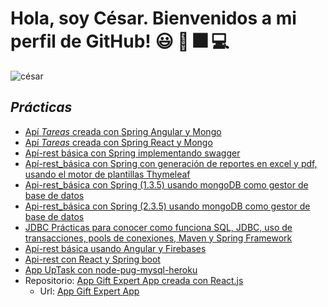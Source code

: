 # Hola, soy César. Bienvenidos a mi perfil de GitHub! :smiley: 👋 :fireworks: 💻
![césar](https://raw.github.com/cesar-vaesco/cesar-vaesco/master/Banner.jpg) 

## *Prácticas* 
 * [Apí *Tareas* creada con Spring Angular y Mongo](https://gitlab.com/cesar-vaesco/api-tareas)
 * [Apí *Tareas* creada con Spring React y Mongo](https://bitbucket.org/cesar-dev/api-tareas/src/main/)
 * [Apí-rest básica con Spring implementando swagger](https://github.com/cesar-vaesco/Spring-Api-Rest-Basica)
 * [Apí-rest_básica con Spring con generación de reportes en excel y pdf, usando el motor de plantillas Thymeleaf](https://github.com/cesar-vaesco/CRUD_Spring)
 * [Api-rest_básica con Spring (1.3.5) usando mongoDB como gestor de base de datos](https://github.com/cesar-vaesco/crud_mongo_spring1)
 * [Api-rest_básica con Spring (2.3.5) usando mongoDB como gestor de base de datos](https://github.com/cesar-vaesco/crud_mongo_spring2)
 * [JDBC Prácticas para conocer como funciona SQL, JDBC, uso de transacciones, pools de conexiones, Maven y Spring Framework](https://github.com/cesar-vaesco/JDBC-Spring-Curso)
 * [Apí-rest básica usando Angular y Firebases](https://github.com/cesar-vaesco/CRUD-Angular-Firebases)
 * [Api-rest con React y Spring boot](https://github.com/cesar-vaesco/ReactJS-SpringBoot-CRUD-APP)
 * [App UpTask con node-pug-mysql-heroku](https://github.com/cesar-vaesco/UpTask-Node)
 * Repositorio: [App Gift Expert App creada con React.js](https://github.com/cesar-vaesco/Gif-Expert-App)
    - Url: [App Gift Expert App](https://cesar-vaesco.github.io/Gif-Expert-App/)

<!--
**cesar-vaesco/cesar-vaesco** is a ✨ _special_ ✨ repository because its `README.md` (this file) appears on your GitHub profile.

Here are some ideas to get you started:

- 🔭 I’m currently working on ...
- 🌱 I’m currently learning ...
- 👯 I’m looking to collaborate on ...
- 🤔 I’m looking for help with ...
- 💬 Ask me about ...
- 📫 How to reach me: ...
- 😄 Pronouns: ...
- ⚡ Fun fact: ...
-->
